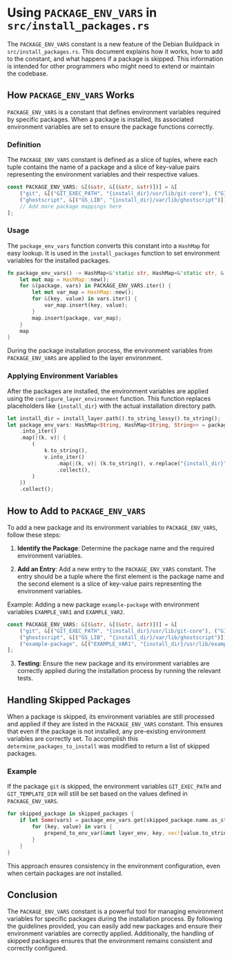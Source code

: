 # Using `PACKAGE_ENV_VARS` in `src/install_packages.rs`

The `PACKAGE_ENV_VARS` constant is a new feature of the Debian Buildpack in `src/install_packages.rs`. This document explains how it works, how to add to the constant, and what happens if a package is skipped. This information is intended for other programmers who might need to extend or maintain the codebase.

## How `PACKAGE_ENV_VARS` Works

`PACKAGE_ENV_VARS` is a constant that defines environment variables required by specific packages. When a package is installed, its associated environment variables are set to ensure the package functions correctly.

### Definition

The `PACKAGE_ENV_VARS` constant is defined as a slice of tuples, where each tuple contains the name of a package and a slice of key-value pairs representing the environment variables and their respective values.

```rust
const PACKAGE_ENV_VARS: &[(&str, &[(&str, &str)])] = &[
    ("git", &[("GIT_EXEC_PATH", "{install_dir}/usr/lib/git-core"), ("GIT_TEMPLATE_DIR", "{install_dir}/usr/share/git-core/templates")]),
    ("ghostscript", &[("GS_LIB", "{install_dir}/var/lib/ghostscript")]),
    // Add more package mappings here
];
```

### Usage

The `package_env_vars` function converts this constant into a `HashMap` for easy lookup. It is used in the `install_packages` function to set environment variables for the installed packages.

```rust
fn package_env_vars() -> HashMap<&'static str, HashMap<&'static str, &'static str>> {
    let mut map = HashMap::new();
    for &(package, vars) in PACKAGE_ENV_VARS.iter() {
        let mut var_map = HashMap::new();
        for &(key, value) in vars.iter() {
            var_map.insert(key, value);
        }
        map.insert(package, var_map);
    }
    map
}
```

During the package installation process, the environment variables from `PACKAGE_ENV_VARS` are applied to the layer environment.

### Applying Environment Variables

After the packages are installed, the environment variables are applied using the `configure_layer_environment` function. This function replaces placeholders like `{install_dir}` with the actual installation directory path.

```rust
let install_dir = install_layer.path().to_string_lossy().to_string();
let package_env_vars: HashMap<String, HashMap<String, String>> = package_env_vars()
    .into_iter()
    .map(|(k, v)| {
        (
            k.to_string(),
            v.into_iter()
                .map(|(k, v)| (k.to_string(), v.replace("{install_dir}", &install_dir)))
                .collect(),
        )
    })
    .collect();
```

## How to Add to `PACKAGE_ENV_VARS`

To add a new package and its environment variables to `PACKAGE_ENV_VARS`, follow these steps:

1. **Identify the Package**: Determine the package name and the required environment variables.

2. **Add an Entry**: Add a new entry to the `PACKAGE_ENV_VARS` constant. The entry should be a tuple where the first element is the package name and the second element is a slice of key-value pairs representing the environment variables.

Example: Adding a new package `example-package` with environment variables `EXAMPLE_VAR1` and `EXAMPLE_VAR2`.

```rust
const PACKAGE_ENV_VARS: &[(&str, &[(&str, &str)])] = &[
    ("git", &[("GIT_EXEC_PATH", "{install_dir}/usr/lib/git-core"), ("GIT_TEMPLATE_DIR", "{install_dir}/usr/share/git-core/templates")]),
    ("ghostscript", &[("GS_LIB", "{install_dir}/var/lib/ghostscript")]),
    ("example-package", &[("EXAMPLE_VAR1", "{install_dir}/usr/lib/example"), ("EXAMPLE_VAR2", "{install_dir}/usr/share/example")]),
];
```

3. **Testing**: Ensure the new package and its environment variables are correctly applied during the installation process by running the relevant tests.

## Handling Skipped Packages

When a package is skipped, its environment variables are still processed and applied if they are listed in the `PACKAGE_ENV_VARS` constant. This ensures that even if the package is not installed, any pre-existing environment variables are correctly set.  To accomplish this `determine_packages_to_install` was modified to return a list of skipped packages.

### Example

If the package `git` is skipped, the environment variables `GIT_EXEC_PATH` and `GIT_TEMPLATE_DIR` will still be set based on the values defined in `PACKAGE_ENV_VARS`.

```rust
for skipped_package in skipped_packages {
    if let Some(vars) = package_env_vars.get(skipped_package.name.as_str()) {
        for (key, value) in vars {
            prepend_to_env_var(&mut layer_env, key, vec![value.to_string()]);
        }
    }
}
```

This approach ensures consistency in the environment configuration, even when certain packages are not installed.

## Conclusion

The `PACKAGE_ENV_VARS` constant is a powerful tool for managing environment variables for specific packages during the installation process. By following the guidelines provided, you can easily add new packages and ensure their environment variables are correctly applied. Additionally, the handling of skipped packages ensures that the environment remains consistent and correctly configured.